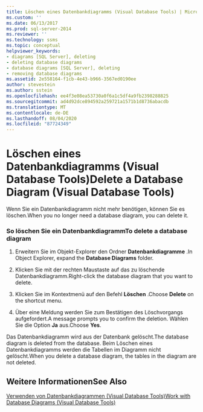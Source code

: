 ```yaml
---
title: Löschen eines Datenbankdiagramms (Visual Database Tools) | Microsoft-Dokumentation
ms.custom: ''
ms.date: 06/13/2017
ms.prod: sql-server-2014
ms.reviewer: ''
ms.technology: ssms
ms.topic: conceptual
helpviewer_keywords:
- diagrams [SQL Server], deleting
- deleting database diagrams
- database diagrams [SQL Server], deleting
- removing database diagrams
ms.assetid: 2e558164-f1cb-4e43-b966-3567ed0190ee
author: stevestein
ms.author: sstein
ms.openlocfilehash: ee4f3e08ea53730a0f6a1c5df4a9fb2398288825
ms.sourcegitcommit: ad4d92dce894592a259721a1571b1d8736abacdb
ms.translationtype: MT
ms.contentlocale: de-DE
ms.lasthandoff: 08/04/2020
ms.locfileid: "87724349"
---
```

# <a name="delete-a-database-diagram-visual-database-tools"></a><span data-ttu-id="c3af1-102">Löschen eines Datenbankdiagramms (Visual Database Tools)</span><span class="sxs-lookup"><span data-stu-id="c3af1-102">Delete a Database Diagram (Visual Database Tools)</span></span>
  <span data-ttu-id="c3af1-103">Wenn Sie ein Datenbankdiagramm nicht mehr benötigen, können Sie es löschen.</span><span class="sxs-lookup"><span data-stu-id="c3af1-103">When you no longer need a database diagram, you can delete it.</span></span>  
  
### <a name="to-delete-a-database-diagram"></a><span data-ttu-id="c3af1-104">So löschen Sie ein Datenbankdiagramm</span><span class="sxs-lookup"><span data-stu-id="c3af1-104">To delete a database diagram</span></span>  
  
1.  <span data-ttu-id="c3af1-105">Erweitern Sie im Objekt-Explorer den Ordner **Datenbankdiagramme** .</span><span class="sxs-lookup"><span data-stu-id="c3af1-105">In Object Explorer, expand the **Database Diagrams** folder.</span></span>  
  
2.  <span data-ttu-id="c3af1-106">Klicken Sie mit der rechten Maustaste auf das zu löschende Datenbankdiagramm.</span><span class="sxs-lookup"><span data-stu-id="c3af1-106">Right-click the database diagram that you want to delete.</span></span>  
  
3.  <span data-ttu-id="c3af1-107">Klicken Sie im Kontextmenü auf den Befehl **Löschen** .</span><span class="sxs-lookup"><span data-stu-id="c3af1-107">Choose **Delete** on the shortcut menu.</span></span>  
  
4.  <span data-ttu-id="c3af1-108">Über eine Meldung werden Sie zum Bestätigen des Löschvorgangs aufgefordert.</span><span class="sxs-lookup"><span data-stu-id="c3af1-108">A message prompts you to confirm the deletion.</span></span> <span data-ttu-id="c3af1-109">Wählen Sie die Option **Ja** aus.</span><span class="sxs-lookup"><span data-stu-id="c3af1-109">Choose **Yes**.</span></span>  
  
 <span data-ttu-id="c3af1-110">Das Datenbankdiagramm wird aus der Datenbank gelöscht.</span><span class="sxs-lookup"><span data-stu-id="c3af1-110">The database diagram is deleted from the database.</span></span> <span data-ttu-id="c3af1-111">Beim Löschen eines Datenbankdiagramms werden die Tabellen im Diagramm nicht gelöscht.</span><span class="sxs-lookup"><span data-stu-id="c3af1-111">When you delete a database diagram, the tables in the diagram are not deleted.</span></span>  
  
## <a name="see-also"></a><span data-ttu-id="c3af1-112">Weitere Informationen</span><span class="sxs-lookup"><span data-stu-id="c3af1-112">See Also</span></span>  
 [<span data-ttu-id="c3af1-113">Verwenden von Datenbankdiagrammen &#40;Visual Database Tools&#41;</span><span class="sxs-lookup"><span data-stu-id="c3af1-113">Work with Database Diagrams &#40;Visual Database Tools&#41;</span></span>](visual-database-tools.md)  
  
  
